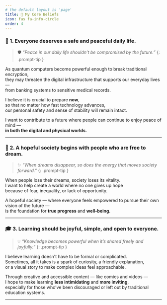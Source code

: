 ```yaml
---
# the default layout is 'page'
title: 🌟 My Core Beliefs
icon: fas fa-info-circle
order: 4
---
```


### 🔐 **1. Everyone deserves a safe and peaceful daily life.**

> 🛡️ *“Peace in our daily life shouldn’t be compromised by the future.”*
{: .prompt-tip }

As quantum computers become powerful enough to break traditional encryption,  
they may threaten the digital infrastructure that supports our everyday lives —  
from banking systems to sensitive medical records.

I believe it is crucial to prepare **now**,  
so that no matter how fast technology advances,  
our personal safety and sense of stability will remain intact.

I want to contribute to a future where people can continue to enjoy peace of mind —  
**in both the digital and physical worlds.**

---

### 🌱 **2. A hopeful society begins with people who are free to dream.**

> ✨ *“When dreams disappear, so does the energy that moves society forward.”*
{: .prompt-tip }

When people lose their dreams, society loses its vitality.  
I want to help create a world where no one gives up hope  
because of fear, inequality, or lack of opportunity.

A hopeful society — where everyone feels empowered to pursue their own vision of the future —  
is the foundation for **true progress** and **well-being**.

---

### 🎓 **3. Learning should be joyful, simple, and open to everyone.**

> 💡 *“Knowledge becomes powerful when it’s shared freely and joyfully.”*
{: .prompt-tip }

I believe learning doesn't have to be formal or complicated.  
Sometimes, all it takes is a spark of curiosity, a friendly explanation,  
or a visual story to make complex ideas feel approachable.

Through creative and accessible content — like comics and videos —  
I hope to make learning **less intimidating** and **more inviting**,  
especially for those who’ve been discouraged or left out by traditional education systems.

---